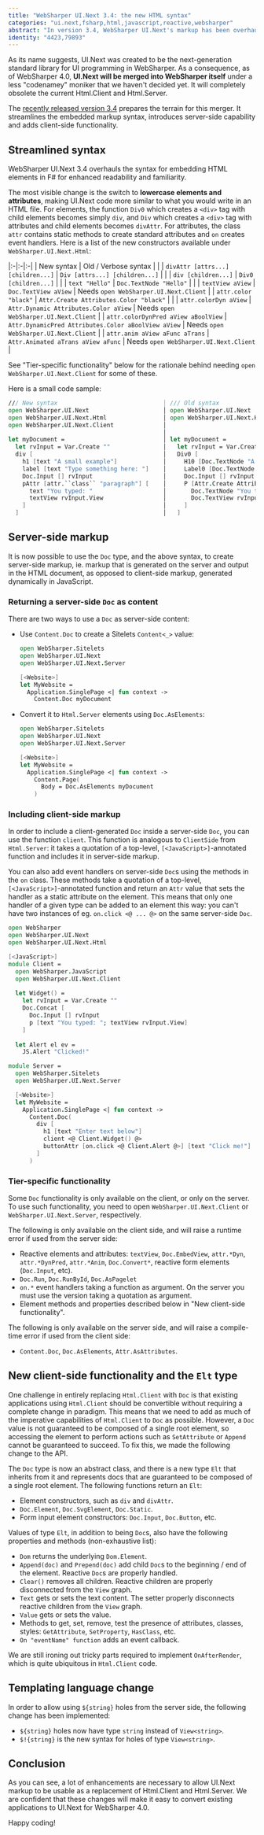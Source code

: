```yaml
---
title: "WebSharper UI.Next 3.4: the new HTML syntax"
categories: "ui.next,fsharp,html,javascript,reactive,websharper"
abstract: "In version 3.4, WebSharper UI.Next's markup has been overhauled in order to prepare for the upcoming merger into WebSharper in version 4.0."
identity: "4423,79893"
---
```

As its name suggests, UI.Next was created to be the next-generation standard library for UI programming in WebSharper. As a consequence, as of WebSharper 4.0, **UI.Next will be merged into WebSharper itself** under a less "codenamey" moniker that we haven't decided yet. It will completely obsolete the current Html.Client and Html.Server.

The [recently released version 3.4](/user/denuziere/20150803-websharper-3-4-released.md) prepares the terrain for this merger. It streamlines the embedded markup syntax, introduces server-side capability and adds client-side functionality.

## Streamlined syntax

WebSharper UI.Next 3.4 overhauls the syntax for embedding HTML elements in F# for enhanced readability and familiarity.

The most visible change is the switch to **lowercase elements and attributes**, making UI.Next code more similar to what you would write in an HTML file. For elements, the function `Div0` which creates a `<div>` tag with child elements becomes simply `div`, and `Div` which creates a `<div>` tag with attributes and child elements becomes `divAttr`. For attributes, the class `attr` contains static methods to create standard attributes and `on` creates event handlers. Here is a list of the new constructors available under `WebSharper.UI.Next.Html`:

|:-|:-|:-|
| New syntax | Old / Verbose syntax | |
| `divAttr [attrs...] [children...]` | `Div [attrs...] [children...]` | |
| `div [children...]` | `Div0 [children...]` | |
| `text "Hello"` | `Doc.TextNode "Hello"` | |
| `textView aView` | `Doc.TextView aView` | Needs `open WebSharper.UI.Next.Client` |
| `attr.color "black"` | `Attr.Create Attributes.Color "black"` | |
| `attr.colorDyn aView` | `Attr.Dynamic Attributes.Color aView` | Needs `open WebSharper.UI.Next.Client` |
| `attr.colorDynPred aView aBoolView` | `Attr.DynamicPred Attributes.Color aBoolView aView` | Needs `open WebSharper.UI.Next.Client` |
| `attr.anim aView aFunc aTrans` | `Attr.Animated aTrans aView aFunc` | Needs `open WebSharper.UI.Next.Client` |

See "Tier-specific functionality" below for the rationale behind needing `open WebSharper.UI.Next.Client` for some of these.

Here is a small code sample:

```fsharp
/// New syntax                              │ /// Old syntax
open WebSharper.UI.Next                     │ open WebSharper.UI.Next
open WebSharper.UI.Next.Html                │ open WebSharper.UI.Next.Html
open WebSharper.UI.Next.Client              │
                                            │
let myDocument =                            │ let myDocument =
  let rvInput = Var.Create ""               │   let rvInput = Var.Create ""
  div [                                     │   Div0 [
    h1 [text "A small example"]             │     H10 [Doc.TextNode "A small example"]
    label [text "Type something here: "]    │     Label0 [Doc.TextNode "Type something here: "]
    Doc.Input [] rvInput                    │     Doc.Input [] rvInput
    pAttr [attr.``class`` "paragraph"] [    │     P [Attr.Create Attributes.Class "paragraph"] [
      text "You typed: "                    │       Doc.TextNode "You typed: "
      textView rvInput.View                 │       Doc.TextView rvInput.View
    ]                                       │     ]
  ]                                         │   ]
```

## Server-side markup

It is now possible to use the `Doc` type, and the above syntax, to create server-side markup, ie. markup that is generated on the server and output in the HTML document, as opposed to client-side markup, generated dynamically in JavaScript.

### Returning a server-side `Doc` as content

There are two ways to use a `Doc` as server-side content:

* Use `Content.Doc` to create a Sitelets `Content<_>` value:

    ```fsharp
    open WebSharper.Sitelets
    open WebSharper.UI.Next
    open WebSharper.UI.Next.Server
    
    [<Website>]
    let MyWebsite =
      Application.SinglePage <| fun context ->
        Content.Doc myDocument
    ```

* Convert it to `Html.Server` elements using `Doc.AsElements`:

    ```fsharp
    open WebSharper.Sitelets
    open WebSharper.UI.Next
    open WebSharper.UI.Next.Server
    
    [<Website>]
    let MyWebsite =
      Application.SinglePage <| fun context ->
        Content.Page(
          Body = Doc.AsElements myDocument
        )
    ```

### Including client-side markup

In order to include a client-generated `Doc` inside a server-side `Doc`, you can use the function `client`. This function is analogous to `ClientSide` from `Html.Server`: it takes a quotation of a top-level, `[<JavaScript>]`-annotated function and includes it in server-side markup.

You can also add event handlers on server-side `Doc`s using the methods in the `on` class. These methods take a quotation of a top-level, `[<JavaScript>]`-annotated function and return an `Attr` value that sets the handler as a static attribute on the element. This means that only one handler of a given type can be added to an element this way: you can't have two instances of eg. `on.click <@ ... @>` on the same server-side `Doc`.

```fsharp
open WebSharper
open WebSharper.UI.Next
open WebSharper.UI.Next.Html

[<JavaScript>]
module Client =
  open WebSharper.JavaScript
  open WebSharper.UI.Next.Client
  
  let Widget() =
    let rvInput = Var.Create ""
    Doc.Concat [
      Doc.Input [] rvInput
      p [text "You typed: "; textView rvInput.View]
    ]
    
  let Alert el ev =
    JS.Alert "Clicked!"

module Server =
  open WebSharper.Sitelets
  open WebSharper.UI.Next.Server

  [<Website>]
  let MyWebsite =
    Application.SinglePage <| fun context ->
      Content.Doc(
        div [
          h1 [text "Enter text below"]
          client <@ Client.Widget() @>
          buttonAttr [on.click <@ Client.Alert @>] [text "Click me!"]
        ]
      )
```

### Tier-specific functionality

Some `Doc` functionality is only available on the client, or only on the server. To use such functionality, you need to open `WebSharper.UI.Next.Client` or `WebSharper.UI.Next.Server`, respectively.

The following is only available on the client side, and will raise a runtime error if used from the server side:

* Reactive elements and attributes: `textView`, `Doc.EmbedView`, `attr.*Dyn`, `attr.*DynPred`, `attr.*Anim`, `Doc.Convert*`, reactive form elements (`Doc.Input`, etc).
* `Doc.Run`, `Doc.RunById`, `Doc.AsPagelet`
* `on.*` event handlers taking a function as argument. On the server you must use the version taking a quotation as argument.
* Element methods and properties described below in "New client-side functionality".

The following is only available on the server side, and will raise a compile-time error if used from the client side:

* `Content.Doc`, `Doc.AsElements`, `Attr.AsAttributes`.

## New client-side functionality and the `Elt` type

One challenge in entirely replacing `Html.Client` with `Doc` is that existing applications using `Html.Client` should be convertible without requiring a complete change in paradigm. This means that we need to add as much of the imperative capabilities of `Html.Client` to `Doc` as possible. However, a `Doc` value is not guaranteed to be composed of a single root element, so accessing the element to perform actions such as `SetAttribute` or `Append` cannot be guaranteed to succeed. To fix this, we made the following change to the API.

The `Doc` type is now an abstract class, and there is a new type `Elt` that inherits from it and represents docs that are guaranteed to be composed of a single root element. The following functions return an `Elt`:

* Element constructors, such as `div` and `divAttr`.
* `Doc.Element`, `Doc.SvgElement`, `Doc.Static`.
* Form input element constructors: `Doc.Input`, `Doc.Button`, etc.

Values of type `Elt`, in addition to being `Doc`s, also have the following properties and methods (non-exhaustive list):

* `Dom` returns the underlying `Dom.Element`.
* `Append(doc)` and `Prepend(doc)` add child `Doc`s to the beginning / end of the element. Reactive `Doc`s are properly handled.
* `Clear()` removes all children. Reactive children are properly disconnected from the `View` graph.
* `Text` gets or sets the text content. The setter properly disconnects reactive children from the `View` graph.
* `Value` gets or sets the value.
* Methods to get, set, remove, test the presence of attributes, classes, styles: `GetAttribute`, `SetProperty`, `HasClass`, etc.
* `On "eventName" function` adds an event callback.

We are still ironing out tricky parts required to implement `OnAfterRender`, which is quite ubiquitous in `Html.Client` code.

## Templating language change

In order to allow using `${string}` holes from the server side, the following change has been implemented:

* `${string}` holes now have type `string` instead of `View<string>`.
* `$!{string}` is the new syntax for holes of type `View<string>`.

## Conclusion

As you can see, a lot of enhancements are necessary to allow UI.Next markup to be usable as a replacement of Html.Client and Html.Server. We are confident that these changes will make it easy to convert existing applications to UI.Next for WebSharper 4.0.

Happy coding!